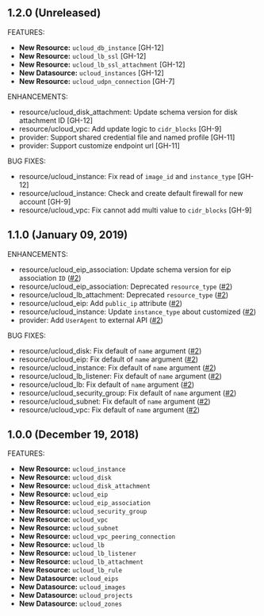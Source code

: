 ## 1.2.0 (Unreleased)

FEATURES:

* **New Resource:** `ucloud_db_instance` [GH-12]
* **New Resource:** `ucloud_lb_ssl` [GH-12]
* **New Resource:** `ucloud_lb_ssl_attachment` [GH-12]
* **New Datasource:** `ucloud_instances` [GH-12]
* **New Resource:** `ucloud_udpn_connection` [GH-7]

ENHANCEMENTS:

* resource/ucloud_disk_attachment: Update schema version for disk attachment ID [GH-12]
* resource/ucloud_vpc: Add update logic to `cidr_blocks` [GH-9]
* provider: Support shared credential file and named profile [GH-11]
* provider: Support customize endpoint url [GH-11]

BUG FIXES:

* resource/ucloud_instance: Fix read of `image_id` and `instance_type` [GH-12]
* resource/ucloud_instance: Check and create default firewall for new account [GH-9]
* resource/ucloud_vpc: Fix cannot add multi value to `cidr_blocks` [GH-9]

## 1.1.0 (January 09, 2019)

ENHANCEMENTS:

* resource/ucloud_eip_association: Update schema version for eip association `ID` ([#2](https://github.com/ucloud/terraform-provider-ucloud/issues/2))
* resource/ucloud_eip_association: Deprecated `resource_type` ([#2](https://github.com/ucloud/terraform-provider-ucloud/issues/2))
* resource/ucloud_lb_attachment: Deprecated `resource_type` ([#2](https://github.com/ucloud/terraform-provider-ucloud/issues/2))
* resource/ucloud_eip: Add `public_ip` attribute ([#2](https://github.com/ucloud/terraform-provider-ucloud/issues/2))
* resource/ucloud_instance: Update `instance_type` about customized ([#2](https://github.com/ucloud/terraform-provider-ucloud/issues/2))
* provider: Add `UserAgent` to external API ([#2](https://github.com/ucloud/terraform-provider-ucloud/issues/2))

BUG FIXES:

* resource/ucloud_disk: Fix default of `name` argument ([#2](https://github.com/ucloud/terraform-provider-ucloud/issues/2))
* resource/ucloud_eip: Fix default of `name` argument ([#2](https://github.com/ucloud/terraform-provider-ucloud/issues/2))
* resource/ucloud_instance: Fix default of `name` argument ([#2](https://github.com/ucloud/terraform-provider-ucloud/issues/2))
* resource/ucloud_lb_listener: Fix default of `name` argument ([#2](https://github.com/ucloud/terraform-provider-ucloud/issues/2))
* resource/ucloud_lb: Fix default of `name` argument ([#2](https://github.com/ucloud/terraform-provider-ucloud/issues/2))
* resource/ucloud_security_group: Fix default of `name` argument ([#2](https://github.com/ucloud/terraform-provider-ucloud/issues/2))
* resource/ucloud_subnet: Fix default of `name` argument ([#2](https://github.com/ucloud/terraform-provider-ucloud/issues/2))
* resource/ucloud_vpc: Fix default of `name` argument ([#2](https://github.com/ucloud/terraform-provider-ucloud/issues/2))

## 1.0.0 (December 19, 2018)

FEATURES:

* **New Resource:** `ucloud_instance`
* **New Resource:** `ucloud_disk`
* **New Resource:** `ucloud_disk_attachment`
* **New Resource:** `ucloud_eip`
* **New Resource:** `ucloud_eip_association`
* **New Resource:** `ucloud_security_group`
* **New Resource:** `ucloud_vpc`
* **New Resource:** `ucloud_subnet`
* **New Resource:** `ucloud_vpc_peering_connection`
* **New Resource:** `ucloud_lb`
* **New Resource:** `ucloud_lb_listener`
* **New Resource:** `ucloud_lb_attachment`
* **New Resource:** `ucloud_lb_rule`
* **New Datasource:** `ucloud_eips`
* **New Datasource:** `ucloud_images`
* **New Datasource:** `ucloud_projects`
* **New Datasource:** `ucloud_zones`
